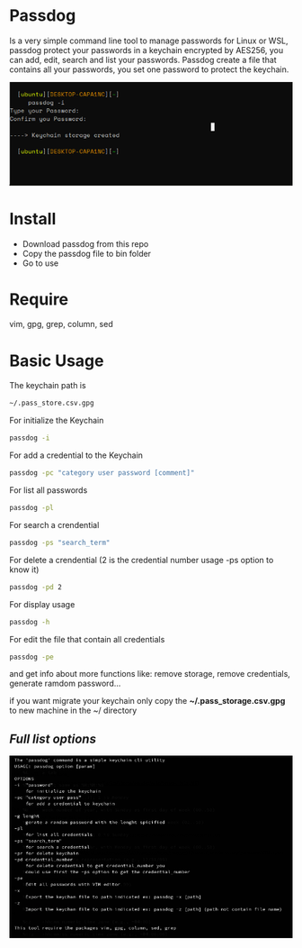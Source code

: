 # Passdog
Is a very simple command line tool to manage passwords for Linux or WSL, passdog protect
your passwords in a keychain encrypted  by AES256, you can add, edit, search and list your passwords.
Passdog create a file that contains all your passwords, you set  one password to protect the keychain.

![](https://raw.githubusercontent.com/CarlosTaborda/passdog/main/passdog.gif)
# Install
- Download passdog from this repo
- Copy the passdog file to bin folder 
- Go to use

# Require
vim, gpg, grep, column, sed


# Basic Usage
The keychain path is
```bash
~/.pass_store.csv.gpg
```

For initialize the Keychain 
```bash
passdog -i
```

For add a credential to  the Keychain 
```bash
passdog -pc "category user password [comment]"
```

For list all passwords
```bash
passdog -pl
```

For search a crendential
```bash
passdog -ps "search_term"
```

For delete a crendential (2 is the credential number usage -ps option to know it)
```bash
passdog -pd 2
```

For display usage
```bash
passdog -h
```

For edit the file that contain all credentials
```bash
passdog -pe
```
and get info about more functions like: remove storage, remove credentials, generate ramdom password...

if you want migrate your keychain only copy the **~/.pass_storage.csv.gpg** to new machine in the ~/ directory

## _Full list options_
![](https://raw.githubusercontent.com/CarlosTaborda/passdog/main/passdog_help.PNG)